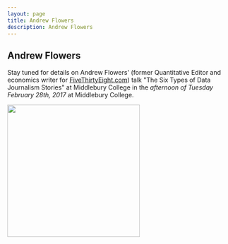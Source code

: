 ```yaml
---
layout: page
title: Andrew Flowers
description: Andrew Flowers
---
```


## Andrew Flowers

Stay tuned for details on Andrew Flowers' (former Quantitative Editor and economics writer for [FiveThirtyEight.com](https://fivethirtyeight.com/)) talk "The Six Types of Data Journalism Stories" at Middlebury College in the *afternoon of Tuesday February 28th, 2017* at Middlebury College.

<img src="{{BASE_PATH}}/assets/images/ANDREWFLOWERS_fivethirtyeight_headshot.jpeg" width="300">